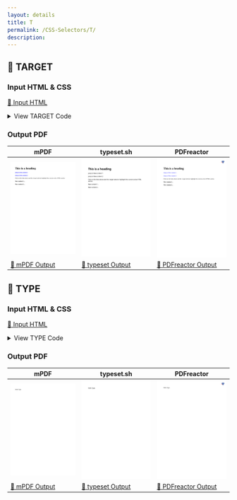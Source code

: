 ```yaml
---
layout: details
title: T
permalink: /CSS-Selectors/T/
description: 
---
```




## 🔬 TARGET

### Input HTML & CSS

[📄 Input HTML](https://raw.githubusercontent.com/azettl/compare.html2pdf.tools/master//html/CSS%20Selectors/T/target.html)

<details>
    <summary>
        View TARGET Code
    </summary>
    <pre>
        <code>
            &lt;!DOCTYPE html&gt;
&lt;!-- Sample from https://www.w3schools.com/cssref/tryit.asp?filename=trycss3_target --&gt;
&lt;html lang=&quot;en&quot;&gt;
    &lt;head&gt;
        &lt;style&gt;
        :target {
  border: 2px solid #D4D4D4;
  background-color: #e5eecc;
}
        &lt;/style&gt;
    &lt;/head&gt;
    &lt;body&gt;
        &lt;h1&gt;This is a heading&lt;/h1&gt;

        &lt;p&gt;&lt;a href=&quot;#news1&quot;&gt;Jump to New content 1&lt;/a&gt;&lt;/p&gt;
        &lt;p&gt;&lt;a href=&quot;#news2&quot;&gt;Jump to New content 2&lt;/a&gt;&lt;/p&gt;
        
        &lt;p&gt;Click on the links above and the :target selector highlight the current active HTML anchor.&lt;/p&gt;
        
        &lt;p id=&quot;news1&quot;&gt;&lt;b&gt;New content 1...&lt;/b&gt;&lt;/p&gt;
        &lt;p id=&quot;news2&quot;&gt;&lt;b&gt;New content 2...&lt;/b&gt;&lt;/p&gt;
        
    &lt;/body&gt;
&lt;/html&gt;
        </code>
    </pre>
</details>

### Output PDF

| mPDF | typeset.sh | PDFreactor |
|---------|---------|---------|
| ![mPDF Preview](mpdf__html_CSS_Selectors_T_target.html.png) | ![typeset Preview](typeset__html_CSS_Selectors_T_target.html.png) | ![PDFreactor Preview](pdfreactor__html_CSS_Selectors_T_target.html.png) |
| [📕 mPDF Output](mpdf__html_CSS_Selectors_T_target.html.pdf) | [📕 typeset Output](typeset__html_CSS_Selectors_T_target.html.pdf) | [📕 PDFreactor Output](pdfreactor__html_CSS_Selectors_T_target.html.pdf) |

## 🔬 TYPE

### Input HTML & CSS

[📄 Input HTML](https://raw.githubusercontent.com/azettl/compare.html2pdf.tools/master//html/CSS%20Selectors/T/type.html)

<details>
    <summary>
        View TYPE Code
    </summary>
    <pre>
        <code>
            &lt;!DOCTYPE html&gt;
&lt;!-- Sample from https://css-tricks.com/almanac/selectors/t/type/ --&gt;
&lt;html lang=&quot;en&quot;&gt;
    &lt;head&gt;
        &lt;style&gt;
        p { /* &quot;p&quot; is the type selector */
  margin: 0 0 1em 0;
}
        &lt;/style&gt;
    &lt;/head&gt;
    &lt;body&gt;
        &lt;p&gt;Hello Type.&lt;/p&gt;
    &lt;/body&gt;
&lt;/html&gt;
        </code>
    </pre>
</details>

### Output PDF

| mPDF | typeset.sh | PDFreactor |
|---------|---------|---------|
| ![mPDF Preview](mpdf__html_CSS_Selectors_T_type.html.png) | ![typeset Preview](typeset__html_CSS_Selectors_T_type.html.png) | ![PDFreactor Preview](pdfreactor__html_CSS_Selectors_T_type.html.png) |
| [📕 mPDF Output](mpdf__html_CSS_Selectors_T_type.html.pdf) | [📕 typeset Output](typeset__html_CSS_Selectors_T_type.html.pdf) | [📕 PDFreactor Output](pdfreactor__html_CSS_Selectors_T_type.html.pdf) |


